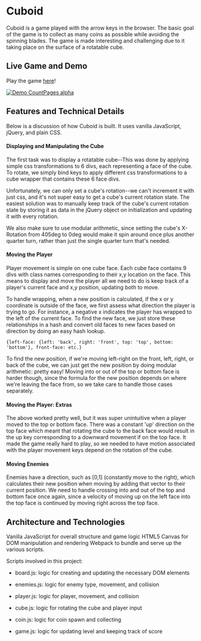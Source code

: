 # Cuboid

  Cuboid is a game played with the arrow keys in the browser. The basic goal of the game is to collect as many coins as possible while avoiding the spinning blades. The game is made interesting and challenging due to it taking place on the surface of a rotatable cube.

## Live Game and Demo
  Play the game [here](https://tkettle220.github.io/app-academy-js-project/)!

[![Demo CountPages alpha](https://j.gifs.com/Q0JgXM.gif)](https://www.youtube.com/watch?v=In4ky-LBBi0)

## Features and Technical Details

Below is a discussion of how Cuboid is built.  It uses vanilla JavaScript, jQuery, and plain CSS.

#### Displaying and Manipulating the Cube

The first task was to display a rotatable cube--This was done by applying simple css transformations to 6 divs, each representing a face of the cube. To rotate, we simply bind keys to apply different css transformations to a cube wrapper that contains these 6 face divs.

Unfortunately, we can only set a cube's rotation--we can't increment it with just css, and it's not super easy to get a cube's current rotation state. The easiest solution was to manually keep track of the cube's current rotation state by storing it as data in the jQuery object on initialization and updating it with every rotation.

We also make sure to use modular arithmetic, since setting the cube's X-Rotation from 405deg to 0deg would make it spin around once plus another quarter turn, rather than just the single quarter turn that's needed.

#### Moving the Player

Player movement is simple on one cube face. Each cube face contains 9 divs with class names corresponding to their x,y location on the face.  This means to display and move the player all we need to do is keep track of a player's current face and x,y position, updating both to move.  

To handle wrapping, when a new position is calculated, if the x or y coordinate is outside of the face, we first assess what direction the player is trying to go.  For instance, a negative x indicates the player has wrapped to the left of the current face.  To find the new face, we just store these relationships in a hash and convert old faces to new faces based on direction by doing an easy hash lookup.

`{left-face: {left: 'back', right: 'front', top: 'top', bottom: 'bottom'},
  front-face: etc.}`

To find the new position, if we're moving left-right on the front, left, right, or back of the cube, we can just get the new position by doing modular arithmetic: pretty easy! Moving into or out of the top or bottom face is harder though, since the formula for the new position depends on where we're leaving the face from, so we take care to handle those cases separately.

#### Moving the Player: Extras

The above worked pretty well, but it was super unintuitive when a player moved to the top or bottom face.  There was a constant 'up' direction on the top face which meant that rotating the cube to the back face would result in the up key corresponding to a downward movement if on the top face. It made the game really hard to play, so we needed to have motion associated with the player movement keys depend on the rotation of the cube.



#### Moving Enemies

Enemies have a direction, such as [0,1] (constantly move to the right), which calculates their new position when moving by adding that vector to their current position. We need to handle crossing into and out of the top and bottom face once again, since a velocity of moving up on the left face into the top face is continued by moving right across the top face.

## Architecture and Technologies

  Vanilla JavaScript for overall structure and game logic
  HTML5 Canvas for DOM manipulation and rendering
  Webpack to bundle and serve up the various scripts.

Scripts involved in this project:

  * board.js: logic for creating and updating the necessary DOM elements

  * enemies.js: logic for enemy type, movement, and collision

  * player.js: logic for player, movement, and collision

  * cube.js: logic for rotating the cube and player input

  * coin.js: logic for coin spawn and collecting

  * game.js: logic for updating level and keeping track of score
